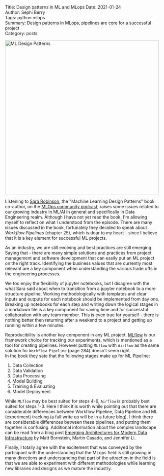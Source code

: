 Title: Design patterns in ML and MLops
Date: 2021-01-24  
Author: Sephi Berry   
Tags: python mlops  
Summary: Design patterns in MLops, pipelines are core for a successful project  
Category: posts  
<!-- status: draft -->

<img src="https://images-na.ssl-images-amazon.com/images/I/51pSVhMRMkL._SX379_BO1,204,203,200_.jpg" alt="ML Design Patterns" height="500" href="https://www.oreilly.com/library/view/machine-learning-design/9781098115777/" />  


Listening to [Sara Robinson](https://www.linkedin.com/in/sara-robinson-40377924/), the "Machine Learning Design Patterns" book co-author, on the [MLOps.community podcast](https://podcastaddict.com/episode/117142559), raises some issues related to our growing industry in ML/AI in general and specifically in Data Engineering realm. Although I have not yet read the book, I'm allowing myself to reflect on what I understood from the episode. There are many issues discussed in the book, fortunately they decided to speak about *Workflow Pipelines* (chapter 25), which is dear to my heart - since I believe that it is a key element for successful ML projects.

As an industry, we are still evolving and best practices are still emerging. Saying that - there are many simple solutions and practices from project management and software development that can easily put an ML project on the right track. Identifying the business values that are currently most relevant are a key component when understanding the various trade offs in the engineering processes.

We too enjoy the flexibility of jupyter notebooks, but I disagree with the what Sara said about when to transition from a jupyter notebook to a more structure pipeline. Working methodologically with templates and clear inputs and outputs for each notebook should be implemented from day one. Breaking up notebooks for each step and writing down the logical stages in a markdown file is a key component for saving time and for successful collaboration with any team member. This is even true for yourself - there is nothing better then returning after a weekend to a project and getting up running within a few minutes.  

Reproducibility is another key component in any ML project. [MLflow](https://mlflow.org) is our framework choice for tracking our experiments, which is mentioned as a tool for creating pipelines. However putting `MLflow` with `Airflow` as the same solution for `Workflow Pipeline` (page 284) doesn't seem right.  
In the book they sate that the following stages make up for ML Pipeline:  
1. Data Collection
2. Data Validation
3. Data Processing
4. Model Building
5. Training & Evaluating
6. Model Deployment

While `MLflow` may be best suited for steps 4-6, `Airflow` is probably best suited for steps 1-3. 
Here I think it is worth while pointing out that there are considerable differences between Workflow Pipeline, Data Pipeline and ML (experiment) tracking (a full write up will be in a future blog). I think there are considerable differences between these pipelines, and putting them together is confusing. Additional information about the complex landscape can be read from a blog post [Emerging Architectures for Modern Data Infrastructure](https://a16z.com/2020/10/15/the-emerging-architectures-for-modern-data-infrastructure/) by Matt Bornstein, Martin Casado, and Jennifer Li.

Finally, I totally agree with the excitement that was conveyed by the participant with the understanding that the MLops field is still growing in many directions and understanding that part of the attraction in the field is that we are able to experiment with different methodologies while learning new libraries and designs as we mature the industry. 
